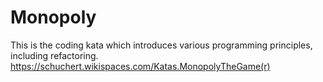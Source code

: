 # Monopoly
This is the coding kata which introduces various programming principles, including refactoring.
https://schuchert.wikispaces.com/Katas.MonopolyTheGame(r) 
